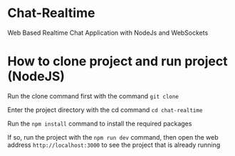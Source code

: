# Chat-Realtime
Web Based Realtime Chat Application with NodeJs and WebSockets

# How to clone project and run project (NodeJS)

Run the clone command first with the command `git clone`

Enter the project directory with the cd command `cd chat-realtime`

Run the `npm install` command to install the required packages

If so, run the project with the `npm run dev` command, then open the web address `http://localhost:3000` to see the project that is already running
